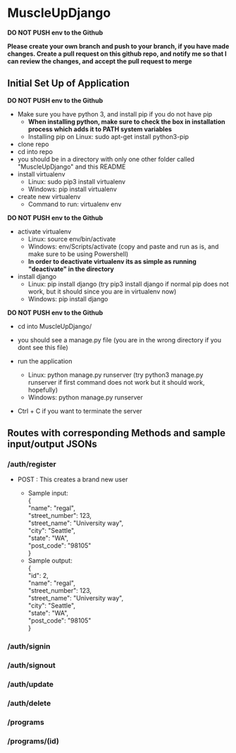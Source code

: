 # MuscleUpDjango

**DO NOT PUSH env to the Github**

**Please create your own branch and push to your branch, if you have made changes. Create a pull request on this github repo, and notify me so that I can review the changes, and accept the pull request to merge**


## Initial Set Up of Application


**DO NOT PUSH env to the Github**

- Make sure you have python 3, and install pip if you do not have pip
  - **When installing python, make sure to check the box in installation process which adds it to PATH system variables**
  - Installing pip on Linux: sudo apt-get install python3-pip
- clone repo
- cd into repo
- you should be in a directory with only one other folder called "MuscleUpDjango" and this README
- install virtualenv 
  - Linux: sudo pip3 install virtualenv 
  - Windows: pip install virtualenv
- create new virtualenv
  - Command to run: virtualenv env

**DO NOT PUSH env to the Github**

- activate virtualenv
  - Linux: source env/bin/activate
  - Windows: env/Scripts/activate    (copy and paste and run as is, and make sure to be using Powershell)
  - **In order to deactivate virtualenv its as simple as running "deactivate" in the directory**
- install django
  - Linux: pip install django (try pip3 install django if normal pip does not work, but it should since you are in virtualenv now)
  - Windows: pip install django

**DO NOT PUSH env to the Github**

- cd into MuscleUpDjango/
- you should see a manage.py file (you are in the wrong directory if you dont see this file)
- run the application
  - Linux: python manage.py runserver (try python3 manage.py runserver if first command does not work but it should work, hopefully)
  - Windows: python manage.py runserver

- Ctrl + C if you want to terminate the server


## Routes with corresponding Methods and sample input/output JSONs

### /auth/register

- POST : This creates a brand new user

   - Sample input:<br />
   {<br />
     "name": "regal",<br />
     "street_number": 123, <br />
     "street_name": "University way", <br />
     "city": "Seattle", <br />
     "state": "WA",<br />
     "post_code": "98105"<br />
   }<br />
   - Sample output:<br />
   {<br />
     "id": 2, <br />
     "name": "regal",<br />
     "street_number": 123, <br />
     "street_name": "University way", <br />
     "city": "Seattle", <br />
     "state": "WA",<br />
     "post_code": "98105"<br />
   }

### /auth/signin

### /auth/signout

### /auth/update

### /auth/delete

### /programs

### /programs/(id)


